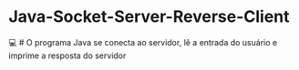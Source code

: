 # Java-Socket-Server-Reverse-Client
:computer: # O programa Java se conecta ao servidor, lê a entrada do usuário e imprime a resposta do servidor
